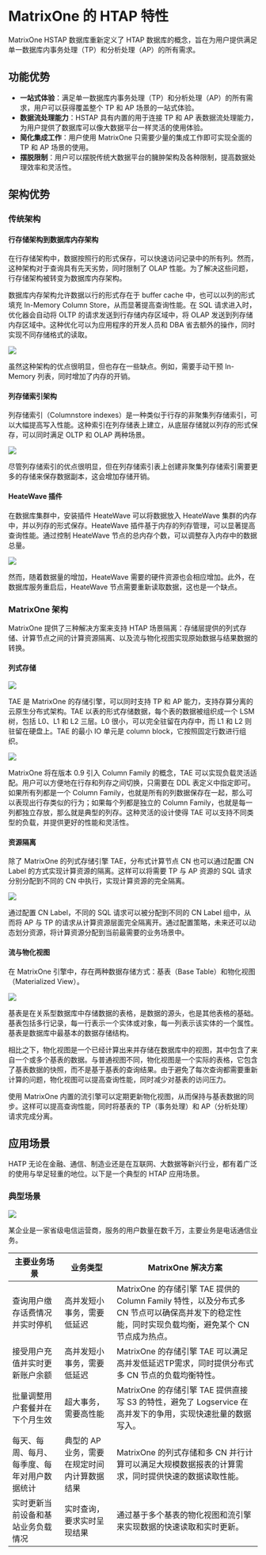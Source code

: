 # MatrixOne 的 HTAP 特性

MatrixOne HSTAP 数据库重新定义了 HTAP 数据库的概念，旨在为用户提供满足单一数据库内事务处理（TP）和分析处理（AP）的所有需求。

## 功能优势

- **一站式体验**：满足单一数据库内事务处理（TP）和分析处理（AP）的所有需求，用户可以获得覆盖整个 TP 和 AP 场景的一站式体验。
- **数据流处理能力**：HSTAP 具有内置的用于连接 TP 和 AP 表数据流处理能力，为用户提供了数据库可以像大数据平台一样灵活的使用体验。
- **简化集成工作**：用户使用 MatrixOne 只需要少量的集成工作即可实现全面的 TP 和 AP 场景的使用。
- **摆脱限制**：用户可以摆脱传统大数据平台的臃肿架构及各种限制，提高数据处理效率和灵活性。

## 架构优势

### 传统架构

#### 行存储架构到数据库内存架构

在行存储架构中，数据按照行的形式保存，可以快速访问记录中的所有列。然而，这种架构对于查询具有先天劣势，同时限制了 OLAP 性能。为了解决这些问题，行存储架构被转变为数据库内存架构。

数据库内存架构允许数据以行的形式存在于 buffer cache 中，也可以以列的形式填充 In-Memory Column Store，从而显著提高查询性能。在 SQL 请求进入时，优化器会自动将 OLTP 的请求发送到行存储内存区域中，将 OLAP 发送到列存储内存区域中。这种优化可以为应用程序的开发人员和 DBA 省去额外的操作，同时实现不同存储格式的读取。

![](https://github.com/matrixorigin/artwork/blob/main/docs/overview/htap/oracle-htap-arch.png?raw=true)

虽然这种架构的优点很明显，但也存在一些缺点。例如，需要手动干预 In-Memory 列表，同时增加了内存的开销。

#### 列存储索引架构

列存储索引（Columnstore indexes）是一种类似于行存的非聚集列存储索引，可以大幅提高写入性能。这种索引在列存储表上建立，从底层存储就以列存的形式保存，可以同时满足 OLTP 和 OLAP 两种场景。

![](https://github.com/matrixorigin/artwork/blob/main/docs/overview/htap/sqlserver-htap-arch.png?raw=true)

尽管列存储索引的优点很明显，但在列存储索引表上创建非聚集列存储索引需要更多的存储来保存数据副本，这会增加存储开销。

#### HeateWave 插件

在数据库集群中，安装插件 HeateWave 可以将数据放入 HeateWave 集群的内存中，并以列存的形式保存。HeateWave 插件基于内存的列存管理，可以显著提高查询性能。通过控制 HeateWave 节点的总内存个数，可以调整存入内存中的数据总量。

![](https://github.com/matrixorigin/artwork/blob/main/docs/overview/htap/mysql-htap-arch.png?raw=true)

然而，随着数据量的增加，HeateWave 需要的硬件资源也会相应增加。此外，在数据库服务重启后，HeateWave 节点需要重新读取数据，这也是一个缺点。

### MatrixOne 架构

MatrixOne 提供了三种解决方案来支持 HTAP 场景隔离：存储层提供的列式存储、计算节点之间的计算资源隔离、以及流与物化视图实现原始数据与结果数据的转换。

#### 列式存储

![](https://github.com/matrixorigin/artwork/blob/main/docs/overview/htap/mo-htap-arch-1.png?raw=true)

TAE 是 MatrixOne 的存储引擎，可以同时支持 TP 和 AP 能力，支持存算分离的云原生分布式架构。TAE 以表的形式存储数据，每个表的数据被组织成一个 LSM 树，包括 L0、L1 和 L2 三层。L0 很小，可以完全驻留在内存中，而 L1 和 L2 则驻留在硬盘上。TAE 的最小 IO 单元是 column block，它按照固定行数进行组织。

![](https://github.com/matrixorigin/artwork/blob/main/docs/overview/htap/mo-htap-arch-2.png?raw=true)

MatrixOne 将在版本 0.9 引入 Column Family 的概念，TAE 可以实现负载灵活适配。用户可以方便地在行存和列存之间切换，只需要在 DDL 表定义中指定即可。如果所有列都是一个 Column Family，也就是所有的列数据保存在一起，那么可以表现出行存类似的行为；如果每个列都是独立的 Column Family，也就是每一列都独立存放，那么就是典型的列存。这种灵活的设计使得 TAE 可以支持不同类型的负载，并提供更好的性能和灵活性。

#### 资源隔离

除了 MatrixOne 的列式存储引擎 TAE，分布式计算节点 CN 也可以通过配置 CN Label 的方式实现计算资源的隔离。这样可以将需要 TP 与 AP 资源的 SQL 请求分别分配到不同的 CN 中执行，实现计算资源的完全隔离。

![](https://github.com/matrixorigin/artwork/blob/main/docs/overview/htap/mo-htap-arch-3.png?raw=true)

通过配置 CN Label，不同的 SQL 请求可以被分配到不同的 CN Label 组中，从而将 AP 与 TP 的请求从计算资源层面完全隔离开。通过配置策略，未来还可以动态划分资源，将计算资源分配到当前最需要的业务场景中。

#### 流与物化视图

在 MatrixOne 引擎中，存在两种数据存储方式：基表（Base Table）和物化视图（Materialized View）。

![](https://github.com/matrixorigin/artwork/blob/main/docs/overview/htap/mo-htap-arch-4.png?raw=true)

基表是在关系型数据库中存储数据的表格，是数据的源头，也是其他表格的基础。基表包括多行记录，每一行表示一个实体或对象，每一列表示该实体的一个属性。基表是数据库中最基本的数据存储结构。

相比之下，物化视图是一个已经计算出来并存储在数据库中的视图，其中包含了来自一个或多个基表的数据。与普通视图不同，物化视图是一个实际的表格，它包含了基表数据的快照，而不是基于基表的查询结果。由于避免了每次查询都需要重新计算的问题，物化视图可以提高查询性能，同时减少对基表的访问压力。

使用 MatrixOne 内置的流引擎可以定期更新物化视图，从而保持与基表数据的同步。这样可以提高查询性能，同时将基表的 TP（事务处理）和 AP（分析处理）请求完成分离。

## 应用场景

HATP 无论在金融、通信、制造业还是在互联网、大数据等新兴行业，都有着广泛的使用与举足轻重的地位。以下是一个典型的 HTAP 应用场景。

### 典型场景

![](https://github.com/matrixorigin/artwork/blob/main/docs/overview/htap/scenario.png?raw=true)

某企业是一家省级电信运营商，服务的用户数量在数千万，主要业务是电话通信业务。

|主要业务场景|业务类型|MatrixOne 解决方案|
|---|---|---|
|查询用户缴存话费情况并实时停机 |高并发短小事务，需要低延迟|MatrixOne 的存储引擎 TAE 提供的 Column Family 特性，以及分布式多 CN 节点可以确保高并发下的稳定性能，同时实现负载均衡，避免某个 CN 节点成为热点。|
|接受用户充值并实时更新账户余额 |高并发短小事务，需要低延迟|MatrixOne 的存储引擎 TAE 可以满足高并发低延迟TP需求，同时提供分布式多 CN 节点的负载均衡特性。|
|批量调整用户套餐并在下个月生效|超大事务，需要高性能|MatrixOne 的存储引擎 TAE 提供直接写 S3 的特性，避免了 Logservice 在高并发下的争用，实现快速批量的数据写入。|
|每天、每周、每月、每季度、每年对用户数据统计|典型的 AP 业务，需要在规定时间内计算数据结果|MatrixOne 的列式存储和多 CN 并行计算可以满足大规模数据报表的计算需求，同时提供快速的数据读取性能。|
|实时更新当前设备和基站业务负载情况|实时查询，要求实时呈现结果|通过基于多个基表的物化视图和流引擎来实现数据的快速读取和实时更新。|
